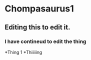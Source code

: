 # Chompasaurus1

## Editing this to edit it. 
### I have contineud to edit the thing
*Thing 1
*Thiiiiing

